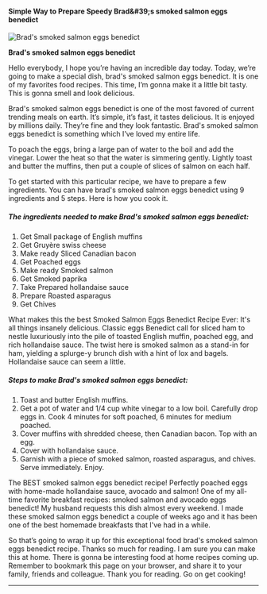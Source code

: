             

#### Simple Way to Prepare Speedy Brad&amp;#39;s smoked salmon eggs benedict

![Brad's smoked salmon eggs benedict](https://img-global.cpcdn.com/recipes/5e54415625f3089f/751x532cq70/brads-smoked-salmon-eggs-benedict-recipe-main-photo.jpg)

**Brad's smoked salmon eggs benedict**

Hello everybody, I hope you’re having an incredible day today. Today, we’re going to make a special dish, brad's smoked salmon eggs benedict. It is one of my favorites food recipes. This time, I’m gonna make it a little bit tasty. This is gonna smell and look delicious.

Brad's smoked salmon eggs benedict is one of the most favored of current trending meals on earth. It’s simple, it’s fast, it tastes delicious. It is enjoyed by millions daily. They’re fine and they look fantastic. Brad's smoked salmon eggs benedict is something which I’ve loved my entire life.

To poach the eggs, bring a large pan of water to the boil and add the vinegar. Lower the heat so that the water is simmering gently. Lightly toast and butter the muffins, then put a couple of slices of salmon on each half.

To get started with this particular recipe, we have to prepare a few ingredients. You can have brad's smoked salmon eggs benedict using 9 ingredients and 5 steps. Here is how you cook it.

##### The ingredients needed to make Brad's smoked salmon eggs benedict:

1.  Get Small package of English muffins
2.  Get Gruyère swiss cheese
3.  Make ready Sliced Canadian bacon
4.  Get Poached eggs
5.  Make ready Smoked salmon
6.  Get Smoked paprika
7.  Take Prepared hollandaise sauce
8.  Prepare Roasted asparagus
9.  Get Chives

What makes this the best Smoked Salmon Eggs Benedict Recipe Ever: It's all things insanely delicious. Classic eggs Benedict call for sliced ham to nestle luxuriously into the pile of toasted English muffin, poached egg, and rich hollandaise sauce. The twist here is smoked salmon as a stand-in for ham, yielding a splurge-y brunch dish with a hint of lox and bagels. Hollandaise sauce can seem a little.

##### Steps to make Brad's smoked salmon eggs benedict:

1.  Toast and butter English muffins.
2.  Get a pot of water and 1/4 cup white vinegar to a low boil. Carefully drop eggs in. Cook 4 minutes for soft poached, 6 minutes for medium poached.
3.  Cover muffins with shredded cheese, then Canadian bacon. Top with an egg.
4.  Cover with hollandaise sauce.
5.  Garnish with a piece of smoked salmon, roasted asparagus, and chives. Serve immediately. Enjoy.

The BEST smoked salmon eggs benedict recipe! Perfectly poached eggs with home-made hollandaise sauce, avocado and salmon! One of my all-time favorite breakfast recipes: smoked salmon and avocado eggs benedict! My husband requests this dish almost every weekend. I made these smoked salmon eggs benedict a couple of weeks ago and it has been one of the best homemade breakfasts that I've had in a while.

So that’s going to wrap it up for this exceptional food brad's smoked salmon eggs benedict recipe. Thanks so much for reading. I am sure you can make this at home. There is gonna be interesting food at home recipes coming up. Remember to bookmark this page on your browser, and share it to your family, friends and colleague. Thank you for reading. Go on get cooking!

* * *